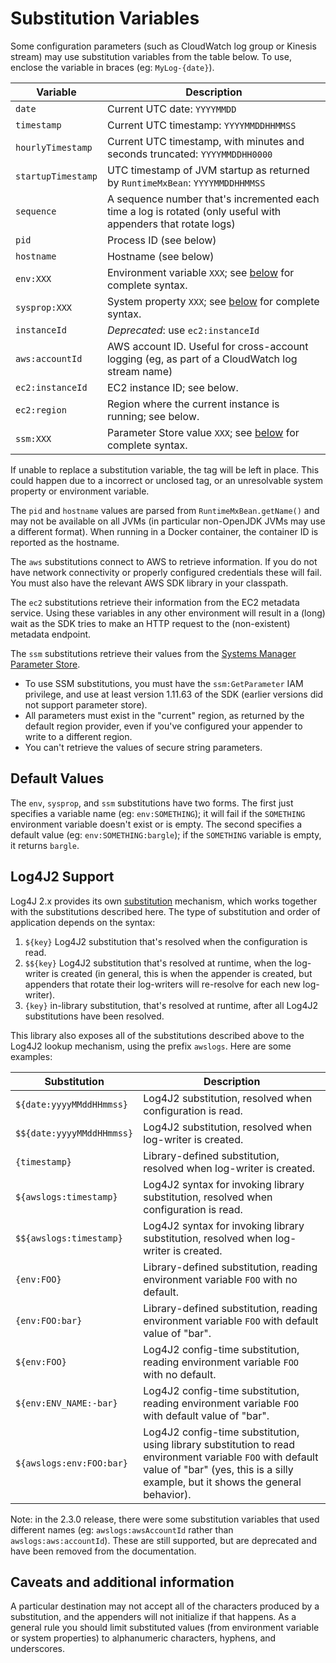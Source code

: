 # Substitution Variables

Some configuration parameters (such as CloudWatch log group or Kinesis stream) may use substitution
variables from the table below. To use, enclose the variable in braces (eg: `MyLog-{date}`).


Variable            | Description
--------------------|----------------------------------------------------------------
`date`              | Current UTC date: `YYYYMMDD`
`timestamp`         | Current UTC timestamp: `YYYYMMDDHHMMSS`
`hourlyTimestamp`   | Current UTC timestamp, with minutes and seconds truncated: `YYYYMMDDHH0000`
`startupTimestamp`  | UTC timestamp of JVM startup as returned by `RuntimeMxBean`: `YYYYMMDDHHMMSS`
`sequence`          | A sequence number that's incremented each time a log is rotated (only useful with appenders that rotate logs)
`pid`               | Process ID (see below)
`hostname`          | Hostname (see below)
`env:XXX`           | Environment variable `XXX`; see [below](#default-values) for complete syntax.
`sysprop:XXX`       | System property `XXX`; see [below](#default-values) for complete syntax.
`instanceId`        | _Deprecated_: use `ec2:instanceId`
`aws:accountId`     | AWS account ID. Useful for cross-account logging (eg, as part of a CloudWatch log stream name)
`ec2:instanceId`    | EC2 instance ID; see below.
`ec2:region`        | Region where the current instance is running; see below.
`ssm:XXX`           | Parameter Store value `XXX`; see [below](#default-values) for complete syntax.

If unable to replace a substitution variable, the tag will be left in place. This could happen due
to a incorrect or unclosed tag, or an unresolvable system property or environment variable.

The `pid` and `hostname` values are parsed from `RuntimeMxBean.getName()` and may not be available
on all JVMs (in particular non-OpenJDK JVMs may use a different format). When running in a Docker
container, the container ID is reported as the hostname.

The `aws` substitutions connect to AWS to retrieve information. If you do not have network
connectivity or properly configured credentials these will fail. You must also have the relevant
AWS SDK library in your classpath.

The `ec2` substitutions retrieve their information from the EC2 metadata service. Using these
variables in any other environment will result in a (long) wait as the SDK tries to make an HTTP
request to the (non-existent) metadata endpoint.

The `ssm` substitutions retrieve their values from the [Systems Manager Parameter
Store](https://docs.aws.amazon.com/systems-manager/latest/userguide/systems-manager-parameter-store.html).

* To use SSM substitutions, you must have the `ssm:GetParameter` IAM privilege, and use
  at least version 1.11.63 of the SDK (earlier versions did not support parameter store).
* All parameters must exist in the "current" region, as returned by the default region
  provider, even if you've configured your appender to write to a different region.
* You can't retrieve the values of secure string parameters.


## Default Values

The `env`, `sysprop`, and `ssm` substitutions have two forms. The first just specifies a
variable name (eg: `env:SOMETHING`); it will fail if the `SOMETHING` environment variable
doesn't exist or is empty. The second specifies a default value (eg: `env:SOMETHING:bargle`);
if the `SOMETHING` variable is empty, it returns `bargle`.


## Log4J2 Support

Log4J 2.x provides its own [substitution](https://logging.apache.org/log4j/2.x/manual/configuration.html#PropertySubstitution)
mechanism, which works together with the substitutions described here. The type of substitution
and order of application depends on the syntax:

1. `${key}` Log4J2 substitution that's resolved when the configuration is read.
2. `$${key}` Log4J2 substitution that's resolved at runtime, when the log-writer
   is created (in general, this is when the appender is created, but appenders
   that rotate their log-writers will re-resolve for each new log-writer).
3. `{key}` in-library substitution, that's resolved at runtime, after all Log4J2
   substitutions have been resolved.

This library also exposes all of the substitutions described above to the Log4J2
lookup mechanism, using the prefix `awslogs`. Here are some examples:

Substitution                | Description
----------------------------|----------------------------------------------------------------
`${date:yyyyMMddHHmmss}`    | Log4J2 substitution, resolved when configuration is read.
`$${date:yyyyMMddHHmmss}`   | Log4J2 substitution, resolved when log-writer is created.
`{timestamp}`               | Library-defined substitution, resolved when log-writer is created.
`${awslogs:timestamp}`      | Log4J2 syntax for invoking library substitution, resolved when configuration is read.
`$${awslogs:timestamp}`     | Log4J2 syntax for invoking library substitution, resolved when log-writer is created.
`{env:FOO}`                 | Library-defined substitution, reading environment variable `FOO` with no default.
`{env:FOO:bar}`             | Library-defined substitution, reading environment variable `FOO` with default value of "bar".
`${env:FOO}`                | Log4J2 config-time substitution, reading environment variable `FOO` with no default.
`${env:ENV_NAME:-bar}`      | Log4J2 config-time substitution, reading environment variable `FOO` with default value of "bar".
`${awslogs:env:FOO:bar}`    | Log4J2 config-time substitution, using library substitution to read environment variable `FOO` with default value of "bar" (yes, this is a silly example, but it shows the general behavior).

Note: in the 2.3.0 release, there were some substitution variables that used different names
(eg: `awslogs:awsAccountId` rather than `awslogs:aws:accountId`). These are still supported,
but are deprecated and have been removed from the documentation.


## Caveats and additional information

A particular destination may not accept all of the characters produced by a substitution, and the
appenders will not initialize if that happens. As a general rule you should limit substituted
values (from environment variable or system properties) to alphanumeric characters, hyphens, and
underscores.

